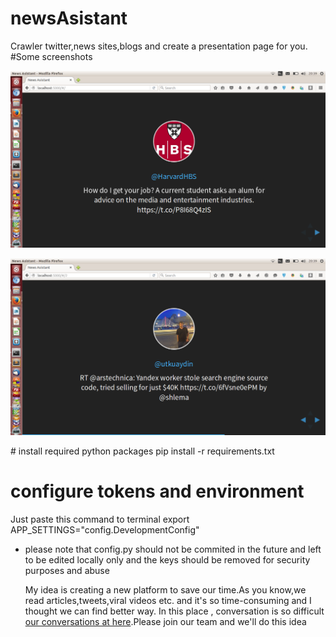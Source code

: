 # newsAsistant
Crawler twitter,news sites,blogs and create a presentation page for you.
#Some screenshots

<p><img src= "/static/img/foto1.png"  /> </p>
<p><img src= "/static/img/foto2.png"  /> </p> 
# install required python packages
pip install -r requirements.txt

# configure tokens and environment

Just paste this command to terminal export APP_SETTINGS="config.DevelopmentConfig"

* please note that config.py should not be commited in the future and left to
  be edited locally only and the keys should be removed for security purposes
and abuse


  My idea is creating a new platform to save our time.As you know,we read articles,tweets,viral videos etc. 
  and it's so time-consuming and  I thought we can find better way. In this place , conversation is so difficult [our conversations at here](https://nebulaworkshop.slack.com/).Please join our team and we'll do this idea
